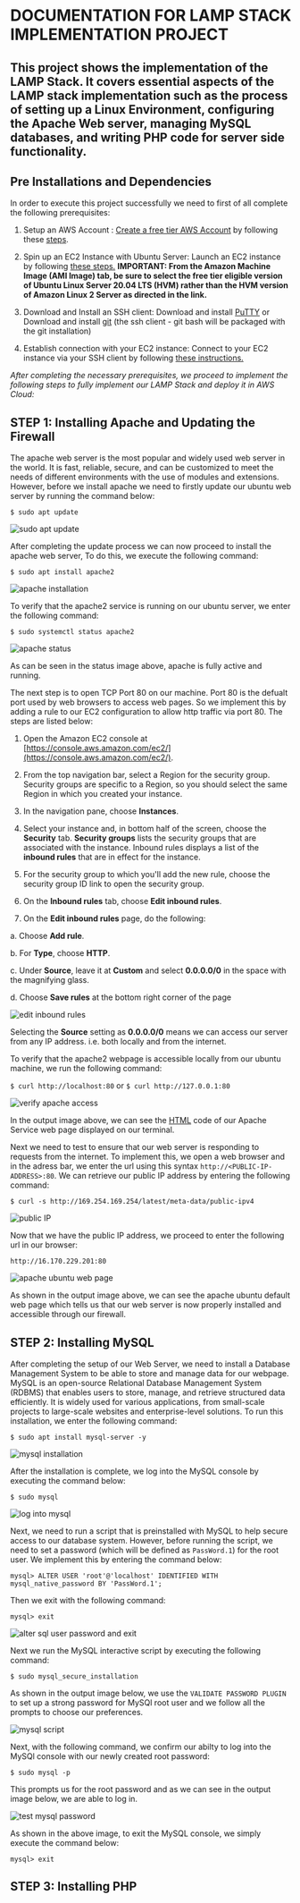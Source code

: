 # DOCUMENTATION FOR LAMP STACK IMPLEMENTATION PROJECT

## This project shows the implementation of the LAMP Stack. It covers essential aspects of the LAMP stack implementation such as the process of setting up a Linux Environment, configuring the Apache Web server, managing MySQL databases, and writing PHP code for server side functionality.

## Pre Installations and Dependencies

In order to execute this project successfully we need to first of all complete the following prerequisites:

1. Setup an AWS Account : [Create a free tier AWS Account](https://aws.amazon.com/free/?all-free-tier.sort-by=item.additionalFields.SortRank&all-free-tier.sort-order=asc&awsf.Free%20Tier%20Types=*all&awsf.Free%20Tier%20Categories=*all) by following these [steps](https://repost.aws/knowledge-center/create-and-activate-aws-account).

2. Spin up an EC2 Instance with Ubuntu Server: Launch an EC2 instance by following [these steps.](https://docs.aws.amazon.com/AWSEC2/latest/UserGuide/EC2_GetStarted.html#ec2-launch-instance) __IMPORTANT: From the Amazon Machine Image (AMI Image) tab, be sure to select the free tier eligible version of Ubuntu Linux Server 20.04 LTS (HVM) rather than the HVM version of Amazon Linux 2 Server as directed in the link.__

3. Download and Install an SSH client: Download and install [PuTTY](https://putty.org/) or Download and install [git](https://git-scm.com/downloads) (the ssh client - git bash will be packaged with the git installation)

4. Establish connection with your EC2 instance: Connect to your EC2 instance via your SSH client by following [these instructions.](https://docs.aws.amazon.com/AWSEC2/latest/UserGuide/connect-linux-inst-ssh.html)

*After completing the necessary prerequisites, we proceed to implement the following steps to fully implement our LAMP Stack and deploy it in AWS Cloud:*


## STEP 1: Installing Apache and Updating the Firewall

The apache web server is the most popular and widely used web server in the world. It is fast, reliable, secure, and can be customized to meet the needs of different environments with the use of modules and extensions. However, before we install apache we need to firstly update our ubuntu web server by running the command below: 

`$ sudo apt update`

![sudo apt update](https://github.com/QBDev0ps/DevOps-Cloud-projects/assets/140855364/84b1b3b6-bb08-454b-adf9-3df0ad2ae3f0)

After completing the update process we can now proceed to install the apache web server, To do this, we execute the following command:

`$ sudo apt install apache2`

![apache installation](https://github.com/QBDev0ps/DevOps-Cloud-projects/assets/140855364/05c63919-b424-479c-b075-377091ff5118)

To verify that the apache2 service is running on our ubuntu server, we enter the following command:

`$ sudo systemctl status apache2`

![apache status](https://github.com/QBDev0ps/DevOps-Cloud-projects/assets/140855364/9defa108-ca6d-495a-80ba-d837eda3fcd6)

As can be seen in the status image above, apache is fully active and running.

The next step is to open TCP Port 80 on our machine. Port 80 is the defualt port used by web browsers to access web pages. So we implement this by adding a rule to our EC2 configuration to allow http traffic via port 80. The steps are listed below:

1. Open the Amazon EC2 console at [https://console.aws.amazon.com/ec2/](https://console.aws.amazon.com/ec2/).

2. From the top navigation bar, select a Region for the security group. Security groups are specific to a Region, so you should select the same Region in which you created your instance.

3. In the navigation pane, choose **Instances**.

4. Select your instance and, in bottom half of the screen, choose the **Security** tab. **Security groups** lists the security groups that are associated with the instance. Inbound rules displays a list of the **inbound rules** that are in effect for the instance.

5. For the security group to which you'll add the new rule, choose the security group ID link to open the security group.

6. On the **Inbound rules** tab, choose **Edit inbound rules**.

7. On the **Edit inbound rules** page, do the following:

a. Choose **Add rule**.

b. For **Type**, choose **HTTP**.

c. Under **Source**, leave it at **Custom** and select **0.0.0.0/0** in the space with the magnifying glass.

d. Choose **Save rules** at the bottom right corner of the page

![edit inbound rules](https://github.com/QBDev0ps/DevOps-Cloud-projects/assets/140855364/9b290578-acd5-48ea-a297-a589ac127e6b)

Selecting the **Source** setting as **0.0.0.0/0** means we can access our server from any IP address. i.e. both locally and from the internet.

To verify that the apache2 webpage is accessible locally from our ubuntu machine, we run the following command:

`$ curl http://localhost:80`   or   `$ curl http://127.0.0.1:80`

![verify apache access](https://github.com/QBDev0ps/DevOps-Cloud-projects/assets/140855364/3e1685db-4835-4ec1-b961-546ac37976d9)

In the output image above, we can see the [HTML](https://en.wikipedia.org/wiki/HTML) code of our Apache Service web page displayed on our terminal.

Next we need to test to ensure that our web server is responding to requests from the internet. To implement this, we open a web browser and in the adress bar, we enter the url using this syntax `http://<PUBLIC-IP-ADDRESS>:80`. We can retrieve our public IP address by entering the following command:

`$ curl -s http://169.254.169.254/latest/meta-data/public-ipv4`

![public IP](https://github.com/QBDev0ps/DevOps-Cloud-projects/assets/140855364/3cddd5d8-4011-4a1b-ba9c-e9acfff2d02d)

Now that we have the public IP address, we proceed to enter the following url in our browser:

`http://16.170.229.201:80`

![apache ubuntu web page](https://github.com/QBDev0ps/DevOps-Cloud-projects/assets/140855364/cb19a8a7-d441-4a77-8147-4ff11db1eb37)

As shown in the output image above, we can see the apache ubuntu default web page which tells us that our web server is now properly installed and accessible through our firewall.


## STEP 2: Installing MySQL

After completing the setup of our Web Server, we need to install a Database Management System to be able to store and manage data for our webpage. MySQL is an open-source Relational Database Management System (RDBMS) that enables users to store, manage, and retrieve structured data efficiently. It is widely used for various applications, from small-scale projects to large-scale websites and enterprise-level solutions. To run this installation, we enter the following command:

`$ sudo apt install mysql-server -y`

![mysql installation](https://github.com/QBDev0ps/DevOps-Cloud-projects/assets/140855364/7d431123-ba91-4309-8bf8-189778e6062c)

After the installation is complete, we log into the MySQL console by executing the command below:

`$ sudo mysql`

![log into mysql](https://github.com/QBDev0ps/DevOps-Cloud-projects/assets/140855364/cf8bdd85-5bd0-4917-9d7a-5bfde21ce9ea)

Next, we need to run a script that is preinstalled with MySQL to help secure access to our database system. However, before running the script, we need to set a password (which will be defined as `PassWord.1`) for the root user. We implement this by entering the command below:

`mysql> ALTER USER 'root'@'localhost' IDENTIFIED WITH mysql_native_password BY 'PassWord.1';`

Then we exit with the following command:

`mysql> exit`

![alter sql user password and exit](https://github.com/QBDev0ps/DevOps-Cloud-projects/assets/140855364/62d41aaf-5e05-42ad-a3e2-b1b2f06e5cba)

Next we run the MySQL interactive script by executing the following command:

`$ sudo mysql_secure_installation`

As shown in the output image below, we use the `VALIDATE PASSWORD PLUGIN` to set up a strong password for MySQl root user and we follow all the prompts to choose our preferences.

![mysql script](https://github.com/QBDev0ps/DevOps-Cloud-projects/assets/140855364/971685c5-5b76-48fe-a1d9-106749e7ec04)

Next, with the following command, we confirm our abilty to log into the MySQl console with our newly created root password:

`$ sudo mysql -p`

This prompts us for the root password and as we can see in the output image below, we are able to log in. 

![test mysql password](https://github.com/QBDev0ps/DevOps-Cloud-projects/assets/140855364/8a4f751f-c30e-4967-9805-29271d2d310c)

As shown in the above image, to exit the MySQL console, we simply execute the command below:

`mysql> exit`


## STEP 3: Installing PHP
